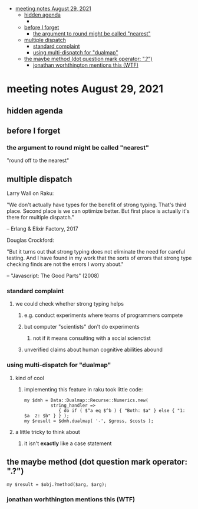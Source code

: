 - [meeting notes August 29, 2021](#org29b8baa)
  - [hidden agenda](#orgb7017cb)
    - [](#org56fbc31)
  - [before I forget](#org5a436a7)
    - [the argument to round might be called "nearest"](#org15ffd50)
  - [multiple dispatch](#org9866abc)
    - [standard complaint](#org26b3966)
    - [using multi-dispatch for "dualmap"](#org7939f03)
  - [the maybe method (dot question mark operator: ".?")](#org8246c05)
    - [jonathan worhthington mentions this (WTF)](#orgbfe9c79)


<a id="org29b8baa"></a>

# meeting notes August 29, 2021


<a id="orgb7017cb"></a>

## hidden agenda


<a id="org56fbc31"></a>

### 


<a id="org5a436a7"></a>

## before I forget


<a id="org15ffd50"></a>

### the argument to round might be called "nearest"

"round off to the nearest"


<a id="org9866abc"></a>

## multiple dispatch

Larry Wall on Raku:

"We don't actually have types for the benefit of strong typing. That's third place. Second place is we can optimize better. But first place is actually it's there for multiple dispatch."

&#x2013; Erlang & Elixir Factory, 2017

Douglas Crockford:

"But it turns out that strong typing does not eliminate the need for careful testing. And I have found in my work that the sorts of errors that strong type checking finds are not the errors I worry about."

&#x2013; "Javascript: The Good Parts" (2008)


<a id="org26b3966"></a>

### standard complaint

1.  we could check whether strong typing helps

    1.  e.g. conduct experiments where teams of programmers compete
    
    2.  but computer "scientists" don't do experiments
    
        1.  not if it means consulting with a social scienctist
    
    3.  unverified claims about human cognitive abilities abound


<a id="org7939f03"></a>

### using multi-dispatch for "dualmap"

1.  kind of cool

    1.  implementing this feature in raku took little code:
    
        ```perl6
        my $dmh = Data::Dualmap::Recurse::Numerics.new( 
                  string_handler => 
                     { do if ( $^a eq $^b ) { "Both: $a" } else { "1: $a  2: $b" } } );
        my $result = $dmh.dualmap( '-', $gross, $costs );
        ```

2.  a little tricky to think about

    1.  it isn't **exactly** like a case statement


<a id="org8246c05"></a>

## the maybe method (dot question mark operator: ".?")

```perl6
my $result = $obj.?method($arg, $arg);
```


<a id="orgbfe9c79"></a>

### jonathan worhthington mentions this (WTF)
